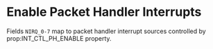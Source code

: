 # Enable Packet Handler Interrupts

Fields `NIRQ_0-7` map to packet handler interrupt sources controlled by prop:INT_CTL_PH_ENABLE property.
